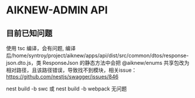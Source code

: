 # AIKNEW-ADMIN API

## 目前已知问题

使用 tsc 编译，会有问题, 编译后/home/syntroy/project/aiknew/apps/api/dist/src/common/dtos/response-json.dto.js，类 ResponseJson 的静态方法中会把 @aiknew/enums 共享包改为相对路径，且该路径错误，导致找不到模块，相关issue：https://github.com/nestjs/swagger/issues/846

nest build -b swc 或 nest build -b webpack 无问题
